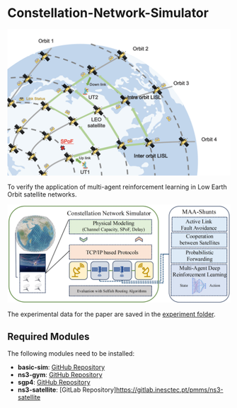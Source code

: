 # Constellation-Network-Simulator

![image](https://github.com/Cinnnamon-Boy/Constellation-Network-Simulator/blob/main/multi-path.png)

To verify the application of multi-agent reinforcement learning in Low Earth Orbit satellite networks.

![image](https://github.com/Cinnnamon-Boy/Constellation-Network-Simulator/blob/main/frame.png)

The experimental data for the paper are saved in the [experiment folder](https://github.com/Cinnnamon-Boy/Constellation-Network-Simulator/tree/main/experiment).

## Required Modules

The following modules need to be installed:

- **basic-sim**: [GitHub Repository](https://github.com/snkas/basic-sim)
- **ns3-gym**: [GitHub Repository](https://github.com/tkn-tub/ns3-gym)
- **sgp4**: [GitHub Repository](https://github.com/dnwrnr/sgp4)
- **ns3-satellite**: [GitLab Repository]https://gitlab.inesctec.pt/pmms/ns3-satellite
